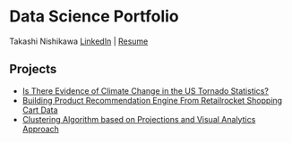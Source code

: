 # Data Science Portfolio
Takashi Nishikawa
[LinkedIn](__) | [Resume](__)

## Projects
* [Is There Evidence of Climate Change in the US Tornado Statistics?](../../../us_tornado_stats)
* [Building Product Recommendation Engine From Retailrocket Shopping Cart Data](../../../product_recom_eng)
* [Clustering Algorithm based on Projections and Visual Analytics Approach](../../../projection_based_clustering)
